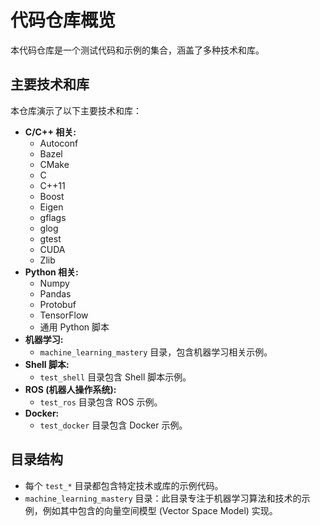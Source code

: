 # 代码仓库概览

本代码仓库是一个测试代码和示例的集合，涵盖了多种技术和库。

## 主要技术和库

本仓库演示了以下主要技术和库：

*   **C/C++ 相关:**
    *   Autoconf
    *   Bazel
    *   CMake
    *   C
    *   C++11
    *   Boost
    *   Eigen
    *   gflags
    *   glog
    *   gtest
    *   CUDA
    *   Zlib
*   **Python 相关:**
    *   Numpy
    *   Pandas
    *   Protobuf
    *   TensorFlow
    *   通用 Python 脚本
*   **机器学习:**
    *   `machine_learning_mastery` 目录，包含机器学习相关示例。
*   **Shell 脚本:**
    *   `test_shell` 目录包含 Shell 脚本示例。
*   **ROS (机器人操作系统):**
    *   `test_ros` 目录包含 ROS 示例。
*   **Docker:**
    *   `test_docker` 目录包含 Docker 示例。

## 目录结构

*   每个 `test_*` 目录都包含特定技术或库的示例代码。
*   `machine_learning_mastery` 目录：此目录专注于机器学习算法和技术的示例，例如其中包含的向量空间模型 (Vector Space Model) 实现。
